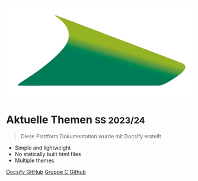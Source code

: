 <!-- _coverpage.md -->

![logo](_media/logo.png)

# Aktuelle Themen <small>SS 2023/24</small>

> Diese Plattform Dokumentation wurde mit Docsify erstellt

- Simple and lightweight
- No statically built html files
- Multiple themes

[Docsify GitHub](https://github.com/docsifyjs/docsify/)
[Gruppe C Github](https://github.com/berndtrausch/platform_documentation)